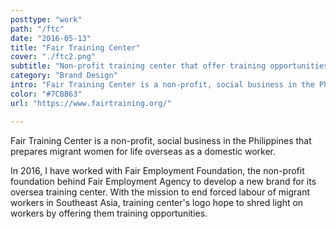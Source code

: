 ```yaml
---
posttype: "work"
path: "/ftc"
date: "2016-05-13"
title: "Fair Training Center"
cover: "./ftc2.png"
subtitle: "Non-profit training center that offer training opportunities"
category: "Brand Design"
intro: "Fair Training Center is a non-profit, social business in the Philippines that prepares migrant women for life overseas as a domestic worker."
color: "#7CBB63"
url: "https://www.fairtraining.org/"

---
```


Fair Training Center is a non-profit, social business in the Philippines that prepares migrant women for life overseas as a domestic worker.

In 2016, I have worked with Fair Employment Foundation, the non-profit foundation behind Fair Employment Agency to develop a new brand for its oversea training center. With the mission to end forced labour of migrant workers in Southeast Asia, training center's logo hope to shred light on workers by offering them training opportunities. 